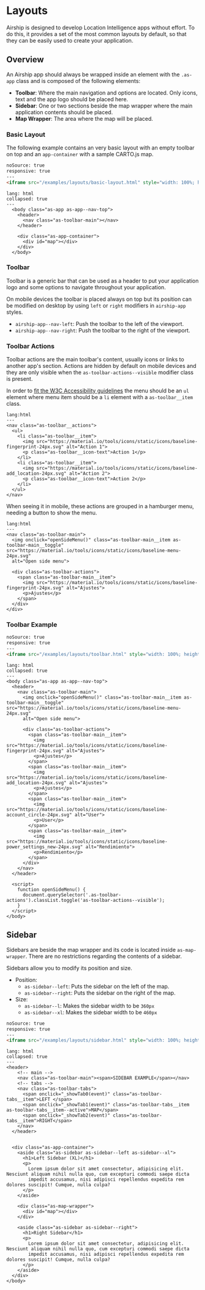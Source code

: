 # Layouts

Airship is designed to develop Location Intelligence apps without effort. To do this, it provides a set of the most common layouts by default, so that they can be easily used to create your application.

## Overview

An Airship app should always be wrapped inside an element with the `.as-app` class and is composed of the following elements:

- **Toolbar**: Where the main navigation and options are located. Only icons, text and the app logo should be placed here.
- **Sidebar**: One or two sections beside the map wrapper where the main application contents should be placed.
- **Map Wrapper**: The area where the map will be placed.

### Basic Layout

The following example contains an very basic layout with an empty toolbar on top and an `app-container` with a sample CARTO.js map.

```html
noSource: true
responsive: true
---
<iframe src="/examples/layouts/basic-layout.html" style="width: 100%; height: 100%;">
```

```code
lang: html
collapsed: true
---
  <body class="as-app as-app--nav-top">
    <header>
      <nav class="as-toolbar-main"></nav>
    </header>

    <div class="as-app-container">
      <div id="map"></div>
    </div>
  </body>
```

### Toolbar
Toolbar is a generic bar that can be used as a header to put your application logo and some options to navigate throughout your application.

On mobile devices the toolbar is placed always on top but its position can be modified on desktop by using `left` or `right` modifiers in `airship-app` styles.
  - `airship-app--nav-left`: Push the toolbar to the left of the viewport.
  - `airship-app--nav-right`: Push the toolbar to the right of the viewport.

### Toolbar Actions

Toolbar actions are the main toolbar's content, usually icons or links to another app's section. Actions are hidden by default on mobile devices and they are only visible when the `as-toolbar-actions--visible` modifier class is present.

In order to [fit the W3C Accessibility guidelines](https://www.w3.org/WAI/tutorials/menus/) the menu should be an `ul` element where menu item should be a `li` element with a `as-toolbar__item` class.

```code
lang:html
---
<nav class="as-toolbar__actions">
  <ul>
    <li class="as-toolbar__item">
      <img src="https://material.io/tools/icons/static/icons/baseline-fingerprint-24px.svg" alt="Action 1">
      <p class="as-toolbar__icon-text">Action 1</p>
    </li>
    <li class="as-toolbar__item">
      <img src="https://material.io/tools/icons/static/icons/baseline-add_location-24px.svg" alt="Action 2">
      <p class="as-toolbar__icon-text">Action 2</p>
    </li>
  </ul>
</nav>
```

When seeing it in mobile, these actions are grouped in a hamburger menu, needing a button to show the menu.

```code
lang:html
---
<nav class="as-toolbar-main">
  <img onclick="openSideMenu()" class="as-toolbar-main__item as-toolbar-main__toggle" src="https://material.io/tools/icons/static/icons/baseline-menu-24px.svg"
  alt="Open side menu">

  <div class="as-toolbar-actions">
    <span class="as-toolbar-main__item">
      <img src="https://material.io/tools/icons/static/icons/baseline-fingerprint-24px.svg" alt="Ajustes">
      <p>Ajustes</p>
    </span>
  </div>
</div>
```

### Toolbar Example
```html
noSource: true
responsive: true
---
<iframe src="/examples/layouts/toolbar.html" style="width: 100%; height: 100%;">
```

```code
lang: html
collapsed: true
---
<body class="as-app as-app--nav-top">
  <header>
    <nav class="as-toolbar-main">
      <img onclick="openSideMenu()" class="as-toolbar-main__item as-toolbar-main__toggle" src="https://material.io/tools/icons/static/icons/baseline-menu-24px.svg"
      alt="Open side menu">

      <div class="as-toolbar-actions">
        <span class="as-toolbar-main__item">
          <img src="https://material.io/tools/icons/static/icons/baseline-fingerprint-24px.svg" alt="Ajustes">
          <p>Ajustes</p>
        </span>
        <span class="as-toolbar-main__item">
          <img src="https://material.io/tools/icons/static/icons/baseline-add_location-24px.svg" alt="Ajustes">
          <p>Ajustes</p>
        </span>
        <span class="as-toolbar-main__item">
          <img src="https://material.io/tools/icons/static/icons/baseline-account_circle-24px.svg" alt="User">
          <p>User</p>
        </span>
        <span class="as-toolbar-main__item">
          <img src="https://material.io/tools/icons/static/icons/baseline-power_settings_new-24px.svg" alt="Rendimiento">
          <p>Rendimiento</p>
        </span>
      </div>
    </nav>
  </header>

  <script>
    function openSideMenu() {
      document.querySelector('.as-toolbar-actions').classList.toggle('as-toolbar-actions--visible');
    }
  </script>
</body>
```

## Sidebar

Sidebars are beside the map wrapper and its code is located inside `as-map-wrapper`. There are no restrictions regarding the contents of a sidebar.

Sidebars allow you to modify its position and size.

- Position:
  - `as-sidebar--left`: Puts the sidebar on the left of the map.
  - `as-sidebar--right`: Puts the sidebar on the right of the map.
- Size:
  - `as-sidebar--l`: Makes the sidebar width to be `360px`
  - `as-sidebar--xl`: Makes the sidebar width to be `460px`


```html
noSource: true
responsive: true
---
<iframe src="/examples/layouts/sidebar.html" style="width: 100%; height: 100%;">
```

```code
lang: html
collapsed: true
---
<header>
    <!-- main -->
    <nav class="as-toolbar-main"><span>SIDEBAR EXAMPLE</span></nav>
    <!-- tabs -->
    <nav class="as-toolbar-tabs">
      <span onclick="_showTab0(event)" class="as-toolbar-tabs__item">LEFT </span>
      <span onclick="_showTab1(event)" class="as-toolbar-tabs__item as-toolbar-tabs__item--active">MAP</span>
      <span onclick="_showTab2(event)" class="as-toolbar-tabs__item">RIGHT</span>
    </nav>
  </header>


  <div class="as-app-container">
    <aside class="as-sidebar as-sidebar--left as-sidebar--xl">
      <h1>Left Sidebar (XL)</h1>
      <p>
        Lorem ipsum dolor sit amet consectetur, adipisicing elit. Nesciunt aliquam nihil nulla quo, cum excepturi commodi saepe dicta
        impedit accusamus, nisi adipisci repellendus expedita rem dolores suscipit! Cumque, nulla culpa?
      </p>
    </aside>

    <div class="as-map-wrapper">
      <div id="map"></div>
    </div>

    <aside class="as-sidebar as-sidebar--right">
      <h1>Right Sidebar</h1>
      <p>
        Lorem ipsum dolor sit amet consectetur, adipisicing elit. Nesciunt aliquam nihil nulla quo, cum excepturi commodi saepe dicta
        impedit accusamus, nisi adipisci repellendus expedita rem dolores suscipit! Cumque, nulla culpa?
      </p>
    </aside>
  </div>
</body>
```
